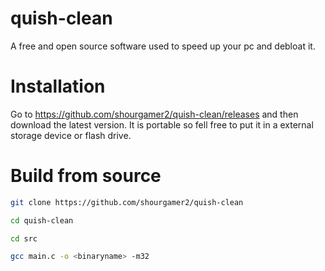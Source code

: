 # quish-clean
A free and open source software used to speed up your pc and debloat it. 
# Installation
Go to https://github.com/shourgamer2/quish-clean/releases and then download the latest version. It is portable so fell free to put it in a external storage device or flash drive. 
# Build from source
```sh
git clone https://github.com/shourgamer2/quish-clean
```
```sh
cd quish-clean
```
```sh
cd src
```
```sh
gcc main.c -o <binaryname> -m32
```
